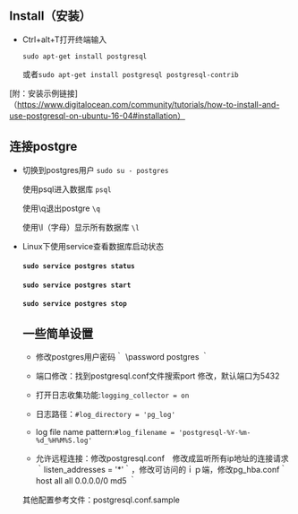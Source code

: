 ## Install（安装）
* Ctrl+alt+T打开终端输入

  `sudo apt-get install postgresql` 
  
  或者`sudo apt-get install postgresql postgresql-contrib`
  
[附：安装示例链接]（https://www.digitalocean.com/community/tutorials/how-to-install-and-use-postgresql-on-ubuntu-16-04#installation） 

## 连接postgre

* 切换到postgres用户 `sudo su - postgres`

  使用psql进入数据库 `psql`
  
  使用\q退出postgre `\q`
  
  使用\l（字母）显示所有数据库 `\l`
  
* Linux下使用service查看数据库启动状态

  #### `sudo service postgres status` 
  
  ####  `sudo service postgres start` 
  
  ####  `sudo service postgres stop` 
  
  ## 一些简单设置
  * 修改postgres用户密码｀ \password postgres ｀
  
  * 端口修改：找到postgresql.conf文件搜索port 修改，默认端口为5432
  
  * 打开日志收集功能:`logging_collector = on`
  
  * 日志路径：`#log_directory = 'pg_log'`
  
  * log file name pattern:`#log_filename = 'postgresql-%Y-%m-%d_%H%M%S.log'`
  
  * 允许远程连接：修改postgresql.conf　修改成监听所有ip地址的连接请求｀listen_addresses = '*'｀，修改可访问的ｉｐ端，修改pg_hba.conf｀host    all         all         0.0.0.0/0      md5 ｀
  
  其他配置参考文件：postgresql.conf.sample
  
  
